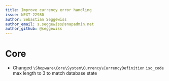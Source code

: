 ```yaml
---
title: Improve currency error handling
issue: NEXT-22980
author: Sebastian Seggewiss
author_email: s.seggewiss@snapadmin.net
author_github: @seggewiss
---
```

# Core
* Changed `\Shopware\Core\System\Currency\CurrencyDefinition` `iso_code` max length to 3 to match database state
